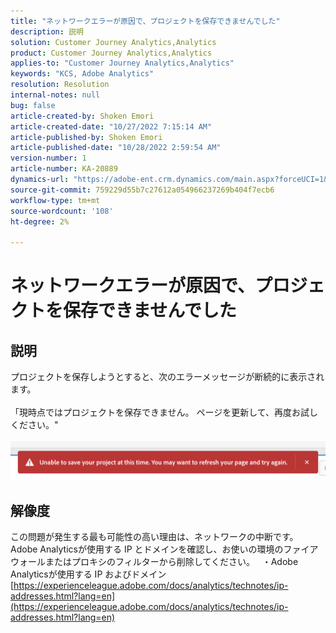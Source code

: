 ```yaml
---
title: "ネットワークエラーが原因で、プロジェクトを保存できませんでした"
description: 説明
solution: Customer Journey Analytics,Analytics
product: Customer Journey Analytics,Analytics
applies-to: "Customer Journey Analytics,Analytics"
keywords: "KCS, Adobe Analytics"
resolution: Resolution
internal-notes: null
bug: false
article-created-by: Shoken Emori
article-created-date: "10/27/2022 7:15:14 AM"
article-published-by: Shoken Emori
article-published-date: "10/28/2022 2:59:54 AM"
version-number: 1
article-number: KA-20889
dynamics-url: "https://adobe-ent.crm.dynamics.com/main.aspx?forceUCI=1&pagetype=entityrecord&etn=knowledgearticle&id=52a3b914-c755-ed11-bba3-6045bd0065f9"
source-git-commit: 759229d55b7c27612a054966237269b404f7ecb6
workflow-type: tm+mt
source-wordcount: '108'
ht-degree: 2%

---
```


# ネットワークエラーが原因で、プロジェクトを保存できませんでした

## 説明

プロジェクトを保存しようとすると、次のエラーメッセージが断続的に表示されます。
<br> 
<br>「現時点ではプロジェクトを保存できません。 ページを更新して、再度お試しください。&quot;<br><br>![](assets/___89bd255f-c855-ed11-bba3-6045bd0065f9___.png)

## 解像度


この問題が発生する最も可能性の高い理由は、ネットワークの中断です。 Adobe Analyticsが使用する IP とドメインを確認し、お使いの環境のファイアウォールまたはプロキシのフィルターから削除してください。
 
・Adobe Analyticsが使用する IP およびドメイン
[https://experienceleague.adobe.com/docs/analytics/technotes/ip-addresses.html?lang=en](https://experienceleague.adobe.com/docs/analytics/technotes/ip-addresses.html?lang=en)
